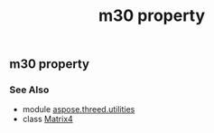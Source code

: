 ﻿---
title: m30 property
second_title: Aspose.3D for Python via .NET API References
description: 
type: docs
weight: 280
url: /python-net/aspose.threed.utilities/matrix4/m30/
is_root: false
---

## m30 property


### See Also
* module [aspose.threed.utilities](../../)
* class [Matrix4](/3d/python-net/aspose.threed.utilities/matrix4)

